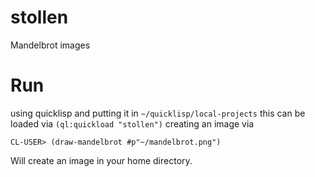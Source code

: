 # stollen

Mandelbrot images

# Run

using quicklisp and putting it in `~/quicklisp/local-projects` this can be
loaded via `(ql:quickload "stollen")` creating an image via

```
CL-USER> (draw-mandelbrot #p"~/mandelbrot.png")
```

Will create an image in your home directory.
